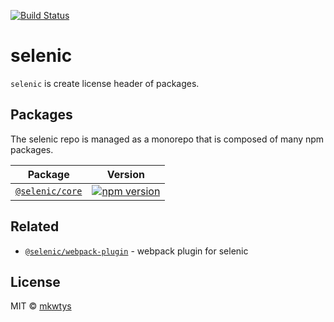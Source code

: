 [![Build Status](https://travis-ci.org/mkwtys/selenic.svg?branch=master)](https://travis-ci.org/mkwtys/selenic)

# selenic

`selenic` is create license header of packages.

## Packages

The selenic repo is managed as a monorepo that is composed of many npm packages.

| Package                                   | Version                                                                                                      |
| ----------------------------------------- | ------------------------------------------------------------------------------------------------------------ |
| [`@selenic/core`](/packages/selenic-core) | [![npm version](https://badge.fury.io/js/%40selenic%2Fcore.svg)](https://badge.fury.io/js/%40selenic%2Fcore) |

## Related

- [`@selenic/webpack-plugin`](https://github.com/mkwtys/selenic-webpack-plugin) - webpack plugin for selenic

## License

MIT © [mkwtys](https://github.com/mkwtys)
